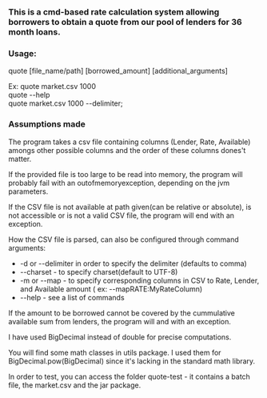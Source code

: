 <h3>This is a cmd-based rate calculation system allowing borrowers to obtain a quote from our pool of lenders for 36 month loans.</h3>
<h3>Usage:</h3>
    <p>quote [file_name/path] [borrowed_amount] [additional_arguments]</p>
    <p>Ex:   quote market.csv 1000<br>quote --help<br>quote market.csv 1000 --delimiter;</p>
<h3>Assumptions made</h3> 
  <p>The program takes a csv file containing columns (Lender, Rate, Available) amongs other possible columns and the order of these
columns dones't matter.</p>
  <p>If the provided file is too large to be read into memory, the program will probably fail with an outofmemoryexception, depending
on the jvm parameters.</p>
  <p>If the CSV file is not available at path given(can be relative or absolute), is not accessible or is not a valid CSV file, the program
will end with an exception.</p>
  <p>How the CSV file is parsed, can also be configured through command arguments:</p>
  <ul>
    <li>-d or --delimiter in order to specify the delimiter (defaults to comma)</li>
    <li>--charset - to specify charset(default to UTF-8)</li>
    <li>-m or --map - to specify corresponding columns in CSV to Rate, Lender, and Available amount ( ex: --mapRATE:MyRateColumn)</li>
    <li>--help - see a list of commands</li>
  </ul>
  <p>If the amount to be borrowed cannot be covered by the cummulative available sum from lenders, the program will and with an exception. </p>
  <p>I have used BigDecimal instead of double for precise computations.</p>
  <p>You will find some math classes in utils package. I used them for BigDecimal.pow(BigDecimal) since it's lacking in the standard math library.</p>
  <p>In order to test, you can access the folder quote-test - it contains a batch file, the market.csv and the jar package.</p>
 
  
  
